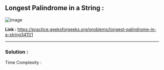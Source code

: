 ## Longest Palindrome in a String :

![image](https://user-images.githubusercontent.com/23376002/174479011-af7d9867-7553-4059-a94a-af58a09ad24d.png)


**Link :** https://practice.geeksforgeeks.org/problems/longest-palindrome-in-a-string3411/1


-------------------------------------------------------------------------------------------------------------------------------------------------------


### Solution :

Time Complexity :


